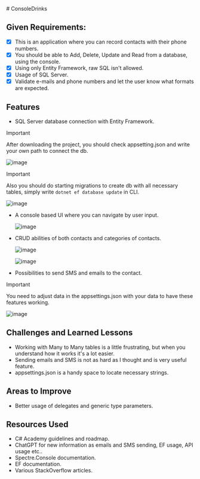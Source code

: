 ﻿﻿# ConsoleDrinks

## Given Requirements:
- [x] This is an application where you can record contacts with their phone numbers.
- [x] You should be able to Add, Delete, Update and Read from a database, using the console.
- [x] Using only Entity Framework, raw SQL isn't allowed.
- [x] Usage of SQL Server.
- [x] Validate e-mails and phone numbers and let the user know what formats are expected.

## Features

* SQL Server database connection with Entity Framework.
> [!IMPORTANT]
> After downloading the project, you should check appsetting.json and write your own path to connect the db.
> 
> ![image](https://github.com/TwilightSaw/CodeReviews.Console.Phonebook/blob/main/Phonebook.TwilightSaw/images/appsettings.png)

> [!IMPORTANT]
 > Also you should do starting migrations to create db with all necessary tables, simply write ```dotnet ef database update``` in CLI.
 > 
 > ![image](https://github.com/TwilightSaw/CodeReviews.Console.Phonebook/blob/main/Phonebook.TwilightSaw/images/migrations.png)

* A console based UI where you can navigate by user input.

   ![image](https://github.com/TwilightSaw/CodeReviews.Console.Phonebook/blob/main/Phonebook.TwilightSaw/images/ui.png)

* CRUD abilities of both contacts and categories of contacts.

   ![image](https://github.com/TwilightSaw/CodeReviews.Console.Phonebook/blob/main/Phonebook.TwilightSaw/images/crud.png)

   ![image](https://github.com/TwilightSaw/CodeReviews.Console.Phonebook/blob/main/Phonebook.TwilightSaw/images/sending.png)

* Possibilities to send SMS and emails to the contact.
> [!IMPORTANT]
> You need to adjust data in the appsettings.json with your data to have these features working.
> 
> ![image](https://github.com/TwilightSaw/CodeReviews.Console.Phonebook/blob/main/Phonebook.TwilightSaw/images/settings.png)

## Challenges and Learned Lessons
- Working with Many to Many tables is a little frustrating, but when you understand how it works it's a lot easier.
- Sending emails and SMS is not as hard as I thought and is very useful feature.
- appsettings.json is a handy space to locate necessary strings.

## Areas to Improve
- Better usage of delegates and generic type parameters.

## Resources Used
- C# Academy guidelines and roadmap.
- ChatGPT for new information as emails and SMS sending, EF usage, API usage etc..
- Spectre.Console documentation.
- EF documentation.
- Various StackOverflow articles.
﻿